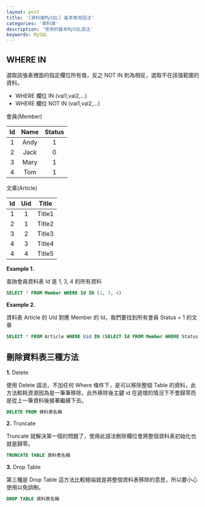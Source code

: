 ```yaml
---
layout: post
title: '[資料庫MySQL] 基本常用語法'
categories: '資料庫'
description: '常用的基本MySQL語法'
keywords: MySQL
---
```


## WHERE IN
選取該張表裡面的指定欄位所有值，反之 NOT IN 則為相反，選取不在該值範圍的資料。

- WHERE 欄位 IN (val1,val2,...)
- WHERE 欄位 NOT IN (val1,val2,...)

會員(Member)                   

|Id     |Name   |Status  |
| :---: | :-----: | :----: |
  1    |  Andy  |       1
  2    |   Jack  |      0
  3    |   Mary  |      1
  4    |  Tom    |      1

文章(Article)

|Id     |Uid  |Title  |
|:---: |:----:| :----: |
  1    |  1  |   Title1
  2    |  1  |   Title2
  3    |  2  |   Title3
  4    |  3  |   Title4
  4    |  4  |   Title5

**Example 1.** 

查詢會員資料表 Id 是 1, 3, 4 的所有資料

```sql
SELECT * FROM Member WHERE Id IN (1, 3, 4)
```
**Example 2.**

資料表 Article 的 Uid 對應 Member 的 Id，我們要找到所有會員 Status = 1 的文章

```sql
SELECT * FROM Article WHERE Uid IN (SELECT Id FROM Member WHERE Status = 1)
```

## 刪除資料表三種方法

**1.** Delete

使用 Delete 語法，不加任何 Where 條件下，是可以移除整個 Table 的資料，此方法較耗資源因為是一筆筆移除，此外移除後主鍵 id 在遞增的情況下不會歸零而是從上一筆資料後接著繼續下去。

```sql
DELETE FROM 資料表名稱
```

**2.** Truncate

Truncate 就解決第一個的問題了，使用此語法刪除欄位會將整個資料表初始化也就是歸零。

```sql
TRUNCATE TABLE 資料表名稱
```

**3.** Drop Table

第三種是 Drop Table 這方法比較極端就是將整個資料表移除的意思，所以要小心使用以免誤刪。

```sql
DROP TABLE 資料表名稱
```
